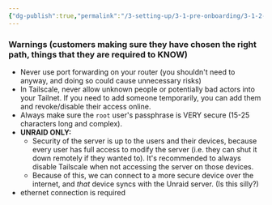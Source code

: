 ```yaml
---
{"dg-publish":true,"permalink":"/3-setting-up/3-1-pre-onboarding/3-1-2-warnings/"}
---
```



### Warnings (customers making sure they have chosen the right path, things that they are required to KNOW)

- Never use port forwarding on your router (you shouldn't need to anyway, and doing so could cause unnecessary risks)
- In Tailscale, never allow unknown people or potentially bad actors into your Tailnet. If you need to add someone temporarily, you can add them and revoke/disable their access online.
- Always make sure the `root` user's passphrase is VERY secure (15-25 characters long and complex).
- **UNRAID ONLY:**
	- Security of the server is up to the users and their devices, because every user has full access to modify the server (i.e. they can shut it down remotely if they wanted to). It's recommended to always disable Tailscale when not accessing the server on those devices.
	- Because of this, we can connect to a more secure device over the internet, and *that* device syncs with the Unraid server. (Is this silly?)
- ethernet connection is required
